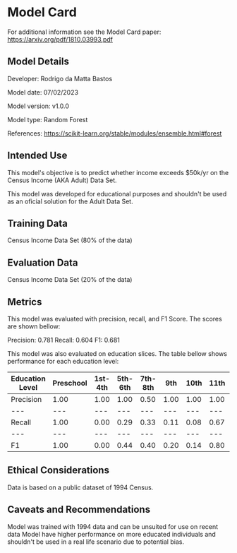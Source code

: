 # Model Card

For additional information see the Model Card paper: https://arxiv.org/pdf/1810.03993.pdf

## Model Details

Developer: Rodrigo da Matta Bastos

Model date: 07/02/2023

Model version: v1.0.0

Model type: Random Forest

References: https://scikit-learn.org/stable/modules/ensemble.html#forest

## Intended Use

This model's objective is to predict whether income exceeds $50k/yr on the Census Income (AKA Adult) Data Set.

This model was developed for educational purposes and shouldn't be used as an oficial solution for the Adult Data Set. 

## Training Data
Census Income Data Set (80% of the data)

## Evaluation Data
Census Income Data Set (20% of the data)

## Metrics
This model was evaluated with precision, recall, and F1 Score. The scores are shown bellow:

Precision: 0.781
Recall: 0.604
F1: 0.681

This model was also evaluated on education slices. The table bellow shows performance for each education level:

Education Level | Preschool | 1st-4th | 5th-6th | 7th-8th | 9th | 10th | 11th | 12th | HS-grad | Some-college | Assoc-voc | Assoc-acdm | Bachelors | Masters | Prof-school | Doctorate
--- | --- | --- | --- |--- |--- |--- |--- |--- |--- |--- |--- |--- |--- |--- |--- |---
Precision | 1.00 | 1.00 | 1.00 | 0.50 | 1.00 | 1.00 | 1.00 | 1.00 | 0.85 | 0.71 | 0.70 | 0.75 | 0.73 | 0.80 | 0.84 | 0.75
--- | --- | --- | --- |--- |--- |--- |--- |--- |--- |--- |--- |--- |--- |--- |--- |---
Recall | 1.00 | 0.00 | 0.29 | 0.33 | 0.11 | 0.08 | 0.67 | 0.17 | 0.28 | 0.44 | 0.43 | 0.56 | 0.82 | 0.84 | 0.83 | 0.87
--- | --- | --- | --- |--- |--- |--- |--- |--- |--- |--- |--- |--- |--- |--- |--- |---
F1 | 1.00 | 0.00 | 0.44 | 0.40 | 0.20 | 0.14 | 0.80 | 0.29 | 0.42 | 0.55 | 0.54 | 0.64 | 0.78 | 0.82 | 0.84 | 0.80

## Ethical Considerations
Data is based on a public dataset of 1994 Census.

## Caveats and Recommendations
Model was trained with 1994 data and can be unsuited for use on recent data
Model have higher performance on more educated individuals and shouldn't be used in a real life scenario due to potential bias.
